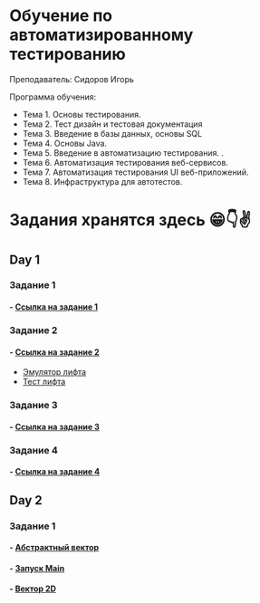 # Обучение по автоматизированному тестированию
Преподаватель: Сидоров Игорь

Программа обучения:

+ Тема 1. Основы тестирования.
+ Тема 2. Тест дизайн и тестовая документация
+ Тема 3. Введение в базы данных, основы SQL
+ Тема 4. Основы Java.
+ Тема 5. Введение в автоматизацию тестирования. .
+ Тема 6. Автоматизация тестирования веб-сервисов.
+ Тема 7. Автоматизация тестирования UI веб-приложений.
+ Тема 8. Инфраструктура для автотестов.


# Задания хранятся здесь 😁👇✌

## Day 1

### Задание 1

#### - [Ссылка на задание 1](task_1.md)

### Задание 2

#### - [Ссылка на задание 2](task_2.md)

+ [Эмулятор лифта](building.py)
+ [Тест лифта](testbuilding.py)

### Задание 3

#### - [Ссылка на задание 3](task_3.md)

### Задание 4

#### - [Ссылка на задание 4](task_4.md)

## Day 2

### Задание 1

#### - [Абстрактный вектор](Day_2/src/com/vector/Vector2d.java)
#### - [Запуск Main](Day_2/src/com/vector/Main.java)
#### - [Вектор 2D](Day_2/src/com/vector/Vector2d.java)

